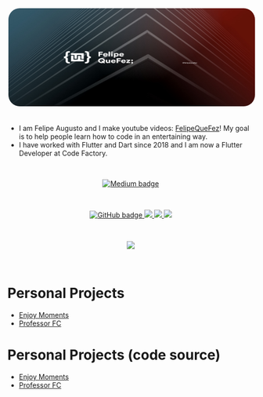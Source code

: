 <div align="center" style="text-align: center;">
<kbd><img src="./assets/background.jpeg" alt="felipequefezbanner" width="950" style="max-height:200px;  border: 2px solid white;
  border-radius: 25px;"/></kbd>
</div>
<br/>

- I am Felipe Augusto and I make youtube videos: [FelipeQueFez](https://www.youtube.com/channel/UCcSBSVYhCgspV5-oQ24T5ow)! My goal is to help people learn how to code in an entertaining way. 
- I have worked with Flutter and Dart since 2018 and I am now a Flutter Developer at Code Factory. 

</br>

<p align="center">
</a>
    <a href="https://medium.com/@felipequefez">
    <img src="https://img.shields.io/badge/medium-felipequefez-blue" alt="Medium badge" />
  </a>
</p>

</br>

<p align="center">
  <a href="https://github.com/FelipeQueFez">
    <img src="https://img.shields.io/github/followers/felipequefez?label=Followers&logo=GitHub&style=for-the-badge" alt="GitHub badge" />
  <a href="http://twitter.com/felipequefezz">
    <img src="https://img.shields.io/twitter/follow/felipequefezz?label=Twitter&logo=twitter&style=for-the-badge" />
  </a>
  <a href="https://www.youtube.com/channel/UCcSBSVYhCgspV5-oQ24T5ow">
    <img src="https://img.shields.io/youtube/channel/subscribers/UCcSBSVYhCgspV5-oQ24T5ow?style=for-the-badge" />
  </a>
  <a href="https://www.twitch.tv/felipequefez">
    <img src="https://img.shields.io/twitch/status/felipequefez?label=Twitch&logo=twitch&style=for-the-badge" />
  </a>
</p>

</br>

<p align="center"><img width="65%" src="https://github-readme-stats.vercel.app/api?username=felipequefez&show_icons=true&theme=dark" /></p>

</br>

# Personal Projects
- [Enjoy Moments](https://enjoymoments.com.br/)
- [Professor FC](https://linktr.ee/felipequefez)


# Personal Projects (code source)
- [Enjoy Moments](https://github.com/enjoymoments)
- [Professor FC](https://github.com/professorfc)
